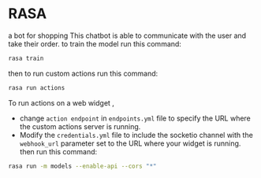 # RASA
a bot for shopping
This chatbot is able to communicate with the user and take their order.
to train the model run this command:
```bash
rasa train
```
then to run custom actions run this command:
```bash
rasa run actions
```
To run actions on a web widget , 
* change `action endpoint` in `endpoints.yml` file to specify the URL where the custom actions server is running.
* Modify the `credentials.yml` file to include the socketio channel with the `webhook_url` parameter set to the URL where your widget is running.
then run this command:
```bash
rasa run -m models --enable-api --cors "*"
```
